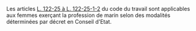 Les articles <a href='/affichCodeArticle.do?cidTexte=LEGITEXT000006072050&idArticle=LEGIARTI000006646042&dateTexte=&categorieLien=cid' title='Code du travail - art. L122-25 (VT)'>L. 122-25 à L. 122-25-1-2</a> du code du travail sont applicables aux femmes exerçant la profession de marin selon des modalités déterminées par décret en Conseil d'Etat.